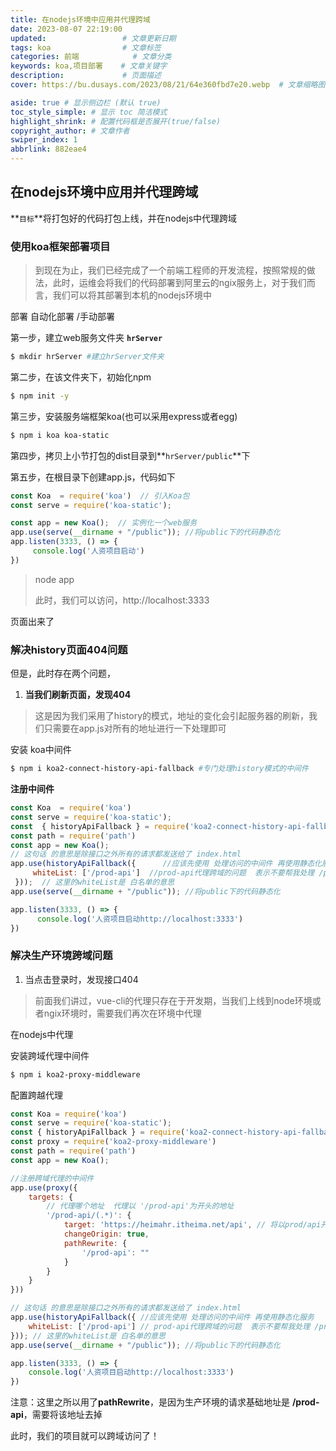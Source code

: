 ```yaml
---
title: 在nodejs环境中应用并代理跨域
date: 2023-08-07 22:19:00
updated:             	 # 文章更新日期
tags: koa                # 文章标签
categories: 前端            # 文章分类
keywords: koa,项目部署    # 文章关键字
description:             # 页面描述
cover: https://bu.dusays.com/2023/08/21/64e360fbd7e20.webp  # 文章缩略图

aside: true # 显示侧边栏 (默认 true)
toc_style_simple: # 显示 toc 简洁模式
highlight_shrink: # 配置代码框是否展开(true/false)
copyright_author: # 文章作者
swiper_index: 1
abbrlink: 882eae4
---
```


## 在nodejs环境中应用并代理跨域

**`目标`**将打包好的代码打包上线，并在nodejs中代理跨域

### 使用koa框架部署项目

> 到现在为止，我们已经完成了一个前端工程师的开发流程，按照常规的做法，此时，运维会将我们的代码部署到阿里云的ngix服务上，对于我们而言，我们可以将其部署到本机的nodejs环境中

部署 自动化部署 /手动部署

第一步，建立web服务文件夹  **`hrServer`**

```bash 
$ mkdir hrServer #建立hrServer文件夹 
```

第二步，在该文件夹下，初始化npm

```bash
$ npm init -y
```

第三步，安装服务端框架koa(也可以采用express或者egg)

```bash
$ npm i koa koa-static
```

第四步，拷贝上小节打包的dist目录到**`hrServer/public`**下

第五步，在根目录下创建app.js，代码如下

```js
const Koa  = require('koa')  // 引入Koa包
const serve = require('koa-static');

const app = new Koa();  // 实例化一个web服务
app.use(serve(__dirname + "/public")); //将public下的代码静态化
app.listen(3333, () => {
     console.log('人资项目启动')
})
```

> node app
>
> 此时，我们可以访问，http://localhost:3333

页面出来了

### 解决history页面404问题

但是，此时存在两个问题，

1. **当我们刷新页面，发现404**

>   这是因为我们采用了history的模式，地址的变化会引起服务器的刷新，我们只需要在app.js对所有的地址进行一下处理即可

安装 koa中间件 

```bash 
$ npm i koa2-connect-history-api-fallback #专门处理history模式的中间件
```

**注册中间件**

```js
const Koa  = require('koa')
const serve = require('koa-static');
const  { historyApiFallback } = require('koa2-connect-history-api-fallback');
const path = require('path')
const app = new Koa();
// 这句话 的意思是除接口之外所有的请求都发送给了 index.html
app.use(historyApiFallback({      //应该先使用 处理访问的中间件 再使用静态化服务
     whiteList: ['/prod-api']  //prod-api代理跨域的问题  表示不要帮我处理 /prod-api 由自己处理
 }));  // 这里的whiteList是 白名单的意思
app.use(serve(__dirname + "/public")); //将public下的代码静态化

app.listen(3333, () => {
      console.log('人资项目启动http://localhost:3333')
})
```

### 解决生产环境跨域问题

1. 当点击登录时，发现接口404

>   前面我们讲过，vue-cli的代理只存在于开发期，当我们上线到node环境或者ngix环境时，需要我们再次在环境中代理

在nodejs中代理

安装跨域代理中间件

```bash
$ npm i koa2-proxy-middleware
```

配置跨越代理

```js
const Koa = require('koa')
const serve = require('koa-static');
const { historyApiFallback } = require('koa2-connect-history-api-fallback');
const proxy = require('koa2-proxy-middleware')
const path = require('path')
const app = new Koa();

//注册跨域代理的中间件
app.use(proxy({
    targets: {
        // 代理哪个地址  代理以 '/prod-api'为开头的地址
        '/prod-api/(.*)': {
            target: 'https://heimahr.itheima.net/api', // 将以prod/api开头的内容代理到该地址  后端服务器地址
            changeOrigin: true,
            pathRewrite: {
                '/prod-api': ""
            }
        }
    }
}))

// 这句话 的意思是除接口之外所有的请求都发送给了 index.html
app.use(historyApiFallback({ //应该先使用 处理访问的中间件 再使用静态化服务
    whiteList: ['/prod-api'] // prod-api代理跨域的问题  表示不要帮我处理 /prod-api 由自己处理
})); // 这里的whiteList是 白名单的意思
app.use(serve(__dirname + "/public")); //将public下的代码静态化

app.listen(3333, () => {
    console.log('人资项目启动http://localhost:3333')
})
```

注意：这里之所以用了**pathRewrite**，是因为生产环境的请求基础地址是 **/prod-api**，需要将该地址去掉

此时，我们的项目就可以跨域访问了！

